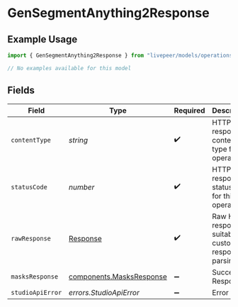 # GenSegmentAnything2Response

## Example Usage

```typescript
import { GenSegmentAnything2Response } from "livepeer/models/operations";

// No examples available for this model
```

## Fields

| Field                                                                 | Type                                                                  | Required                                                              | Description                                                           |
| --------------------------------------------------------------------- | --------------------------------------------------------------------- | --------------------------------------------------------------------- | --------------------------------------------------------------------- |
| `contentType`                                                         | *string*                                                              | :heavy_check_mark:                                                    | HTTP response content type for this operation                         |
| `statusCode`                                                          | *number*                                                              | :heavy_check_mark:                                                    | HTTP response status code for this operation                          |
| `rawResponse`                                                         | [Response](https://developer.mozilla.org/en-US/docs/Web/API/Response) | :heavy_check_mark:                                                    | Raw HTTP response; suitable for custom response parsing               |
| `masksResponse`                                                       | [components.MasksResponse](../../models/components/masksresponse.md)  | :heavy_minus_sign:                                                    | Successful Response                                                   |
| `studioApiError`                                                      | *errors.StudioApiError*                                               | :heavy_minus_sign:                                                    | Error                                                                 |